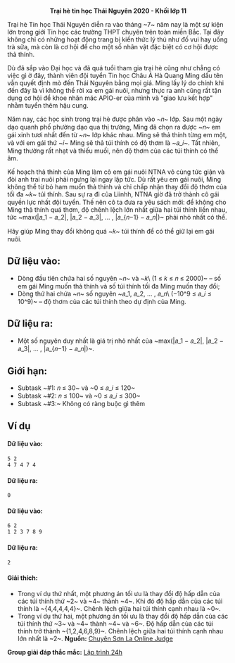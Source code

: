 **<center>Trại hè tin học Thái Nguyên 2020 - Khối lớp 11</center>**

Trại hè Tin học Thái Nguyên diễn ra vào tháng ~7~ năm nay là một sự kiện lớn trong giới Tin học các trường THPT chuyên trên toàn miền Bắc. Tại đây không chỉ có những hoạt động trang bị kiến thức lý thú như đố vui hay uống trà sữa, mà còn là cơ hội để cho một số nhân vật đặc biệt có cơ hội được thả thính.

Dù đã sắp vào Đại học và đã quá tuổi tham gia trại hè cũng như chẳng có việc gì ở đây, thành viên đội tuyển Tin học Châu Á Hà Quang Ming dấu tên vẫn quyết định mò đến Thái Nguyên bằng mọi giá. Ming lấy lý do chính khi đến đây là vì không thể rời xa em gái nuôi, nhưng thực ra anh cũng rất tận dụng cơ hội để khoe nhãn mác APIO-er của mình và "giao lưu kết hợp" nhằm tuyển thêm hậu cung.

Năm nay, các học sinh trong trại hè được phân vào ~𝑛~ lớp. Sau một ngày dạo quanh phố phường dạo qua thị trường, Ming đã chọn ra được ~𝑛~ em gái xinh tươi nhất đến từ ~𝑛~ lớp khác nhau. Ming sẽ thả thính từng em một, và với em gái thứ ~𝑖~ Ming sẽ thả túi thính có độ thơm là ~𝑎_𝑖~. Tất nhiên, Ming thường rất nhạt và thiếu muối, nên độ thơm của các túi thính có thể âm.

Kế hoạch thả thính của Ming làm cô em gái nuôi NTNA vô cùng tức giận và đòi anh trai nuôi phải ngưng lại ngay lập tức. Dù rất yêu em gái nuôi, Ming không thể từ bỏ ham muốn thả thính và chỉ chấp nhận thay đổi độ thơm của tối đa ~𝑘~ túi thính. Sau sự ra đi của Liinhh, NTNA giờ đã trở thành cô gái quyền lực nhất đội tuyển. Thế nên cô ta đưa ra yêu sách mới: để không cho Ming thả thính quá thơm, độ chênh lệch lớn nhất giữa hai túi thính liền nhau, tức ~max(|𝑎_1 − 𝑎_2|, |𝑎_2 − 𝑎_3|, … , |𝑎_{𝑛−1} − 𝑎_𝑛|)~ phải nhỏ nhất có thể.

Hãy giúp Ming thay đổi không quá ~𝑘~ túi thính để có thể giữ lại em gái nuôi.

## Dữ liệu vào:
- Dòng đầu tiên chứa hai số nguyên ~𝑛~ và ~𝑘\ (1 ≤ 𝑘 ≤ 𝑛 ≤ 2000)~ – số em gái Ming muốn thả thính và số túi thính tối đa Ming muốn thay đổi;
- Dòng thứ hai chứa ~𝑛~ số nguyên ~𝑎_1, 𝑎_2, … , 𝑎_𝑛\ (−10^9 ≤ 𝑎_𝑖 ≤ 10^9)~ – độ thơm của các túi thính theo dự định của Ming.

## Dữ liệu ra:
- Một số nguyên duy nhất là giá trị nhỏ nhất của ~max(|𝑎_1 − 𝑎_2|, |𝑎_2 − 𝑎_3|, … , |𝑎_{𝑛−1} − 𝑎_𝑛|)~.

## Giới hạn:
- Subtask ~\#1: 𝑛 ≤ 30~ và ~0 ≤ 𝑎_𝑖 ≤ 120~
- Subtask ~\#2: 𝑛 ≤ 100~ và ~0 ≤ 𝑎_𝑖 ≤ 300~
- Subtask ~\#3:~ Không có ràng buộc gì thêm

## Ví dụ
#### Dữ liệu vào:
```
5 2
4 7 4 7 4
```

#### Dữ liệu ra:
```
0
```

#### Dữ liệu vào:
```
6 2
1 2 3 7 8 9
```

#### Dữ liệu ra:
```
2
```

#### Giải thích:
- Trong ví dụ thứ nhất, một phương án tối ưu là thay đổi độ hấp dẫn của các túi thính thứ ~2~ và ~4~ thành ~4~. Khi đó độ hấp dẫn của các túi thính là ~\{4,4,4,4,4\}~. Chênh lệch giữa hai túi thính cạnh nhau là ~0~.
- Trong ví dụ thứ hai, một phương án tối ưu là thay đổi độ hấp dẫn của các túi thính thứ ~3~ và ~4~ thành ~4~ và ~6~. Độ hấp dẫn của các túi thính trở thành ~\{1,2,4,6,8,9\}~. Chênh lệch giữa hai túi thính cạnh nhau lớn nhất là ~2~.
**Nguồn:** [Chuyên Sơn La Online Judge](http://csloj.ddns.net/)

**Group giải đáp thắc mắc:** [Lập trình 24h](https://www.facebook.com/groups/1386904321519984)